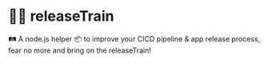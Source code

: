# 🚂🚃 releaseTrain 
🛤️ A node.js helper 📦 to improve your CICD pipeline & app release process, fear no more and bring on the releaseTrain!
